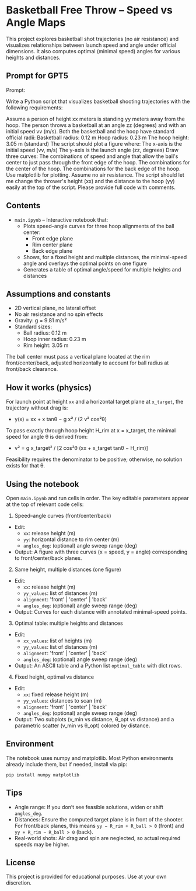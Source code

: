 # Basketball Free Throw – Speed vs Angle Maps

This project explores basketball shot trajectories (no air resistance) and visualizes relationships between launch speed and angle under official dimensions. It also computes optimal (minimal speed) angles for various heights and distances.

## Prompt for GPT5
Prompt:

Write a Python script that visualizes basketball shooting trajectories with the following requirements:

Assume a person of height xx meters is standing yy meters away from the hoop.
The person throws a basketball at an angle zz (degrees) and with an initial speed vv (m/s).
Both the basketball and the hoop have standard official radii:
Basketball radius: 0.12 m
Hoop radius: 0.23 m
The hoop height: 3.05 m (standard)
The script should plot a figure where:
The x-axis is the initial speed (vv, m/s)
The y-axis is the launch angle (zz, degrees)
Draw three curves:
The combinations of speed and angle that allow the ball's center to just pass through the front edge of the hoop.
The combinations for the center of the hoop.
The combinations for the back edge of the hoop.
Use matplotlib for plotting. Assume no air resistance.
The script should let me change the thrower's height (xx) and the distance to the hoop (yy) easily at the top of the script.
Please provide full code with comments.

## Contents

- `main.ipynb` – Interactive notebook that:
  - Plots speed–angle curves for three hoop alignments of the ball center:
    - Front edge plane
    - Rim center plane
    - Back edge plane
  - Shows, for a fixed height and multiple distances, the minimal-speed angle and overlays the optimal points on one figure
  - Generates a table of optimal angle/speed for multiple heights and distances

## Assumptions and constants

- 2D vertical plane, no lateral offset
- No air resistance and no spin effects
- Gravity: g = 9.81 m/s²
- Standard sizes:
  - Ball radius: 0.12 m
  - Hoop inner radius: 0.23 m
  - Rim height: 3.05 m

The ball center must pass a vertical plane located at the rim front/center/back, adjusted horizontally to account for ball radius at front/back clearance.

## How it works (physics)

For launch point at height `xx` and a horizontal target plane at `x_target`, the trajectory without drag is:

- y(x) = xx + x tanθ − g x² / (2 v² cos²θ)

To pass exactly through hoop height H_rim at x = x_target, the minimal speed for angle θ is derived from:

- v² = g x_target² / [2 cos²θ (xx + x_target tanθ − H_rim)]

Feasibility requires the denominator to be positive; otherwise, no solution exists for that θ.

## Using the notebook

Open `main.ipynb` and run cells in order. The key editable parameters appear at the top of relevant code cells:

1) Speed–angle curves (front/center/back)
- Edit:
  - `xx`: release height (m)
  - `yy`: horizontal distance to rim center (m)
  - `angles_deg`: (optional) angle sweep range (deg)
- Output: A figure with three curves (x = speed, y = angle) corresponding to front/center/back planes.

2) Same height, multiple distances (one figure)
- Edit:
  - `xx`: release height (m)
  - `yy_values`: list of distances (m)
  - `alignment`: 'front' | 'center' | 'back'
  - `angles_deg`: (optional) angle sweep range (deg)
- Output: Curves for each distance with annotated minimal-speed points.

3) Optimal table: multiple heights and distances
- Edit:
  - `xx_values`: list of heights (m)
  - `yy_values`: list of distances (m)
  - `alignment`: 'front' | 'center' | 'back'
  - `angles_deg`: (optional) angle sweep range (deg)
- Output: An ASCII table and a Python list `optimal_table` with dict rows.

4) Fixed height, optimal vs distance
- Edit:
  - `xx`: fixed release height (m)
  - `yy_values`: distances to scan (m)
  - `alignment`: 'front' | 'center' | 'back'
  - `angles_deg`: (optional) angle sweep range (deg)
- Output: Two subplots (v_min vs distance, θ_opt vs distance) and a parametric scatter (v_min vs θ_opt) colored by distance.

## Environment

The notebook uses numpy and matplotlib. Most Python environments already include them, but if needed, install via pip:

```
pip install numpy matplotlib
```

## Tips

- Angle range: If you don’t see feasible solutions, widen or shift `angles_deg`.
- Distances: Ensure the computed target plane is in front of the shooter. For front/back planes, this means `yy − R_rim + R_ball > 0` (front) and `yy + R_rim − R_ball > 0` (back).
- Real-world shots: Air drag and spin are neglected, so actual required speeds may be higher.

## License

This project is provided for educational purposes. Use at your own discretion.
